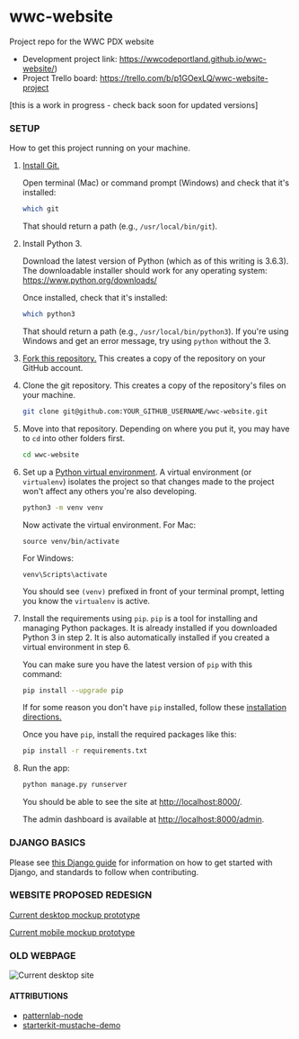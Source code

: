 # wwc-website
Project repo for the WWC PDX website

* Development project link: https://wwcodeportland.github.io/wwc-website/)
* Project Trello board: https://trello.com/b/p1GOexLQ/wwc-website-project

[this is a work in progress - check back soon for updated versions]

### SETUP
How to get this project running on your machine.

1. [Install Git.](https://git-scm.com/book/en/v2/Getting-Started-Installing-Git)

    Open terminal (Mac) or command prompt (Windows) and check that it's installed:

    ```sh
    which git
    ```

    That should return a path (e.g., `/usr/local/bin/git`).

2. Install Python 3.

    Download the latest version of Python (which as of this writing is 3.6.3). The downloadable installer should work for any operating system: https://www.python.org/downloads/

    Once installed, check that it's installed:

    ```sh
    which python3
    ```

    That should return a path (e.g., `/usr/local/bin/python3`).
    If you're using Windows and get an error message, try using `python` without the 3.

3. [Fork this repository.](https://github.com/wwcodeportland/wwc-website#fork-destination-box) This creates a copy of the repository on your GitHub account.


4. Clone the git repository. This creates a copy of the repository's files on your machine.

    ```sh
    git clone git@github.com:YOUR_GITHUB_USERNAME/wwc-website.git
    ```

5. Move into that repository. Depending on where you put it, you may have to `cd` into other folders first.

    ```sh
    cd wwc-website
    ```

6. Set up a [Python virtual environment](https://docs.python.org/3/library/venv.html). A virtual environment (or `virtualenv`) isolates the project so that changes made to the project won't affect any others you're also developing.
    
    ```sh
    python3 -m venv venv
    ```
    Now activate the virtual environment. For Mac:
    ```
    source venv/bin/activate
    ```
    For Windows:
    ```
    venv\Scripts\activate
    ```
    You should see `(venv)` prefixed in front of your terminal prompt, letting you know the `virtualenv` is active.


7. Install the requirements using `pip`. `pip` is a tool for installing and managing Python packages. It is already installed if you downloaded Python 3 in step 2. It is also automatically installed if you created a virtual environment in step 6.

    You can make sure you have the latest version of `pip` with this command:

    ```sh
    pip install --upgrade pip
    ```
    If for some reason you don't have `pip` installed, follow these [installation directions.](https://pip.pypa.io/en/stable/installing/)

    Once you have `pip`, install the required packages like this:

    ```sh
    pip install -r requirements.txt
    ```
8. Run the app:

    ```sh
    python manage.py runserver
    ```

    You should be able to see the site at <http://localhost:8000/>.

    The admin dashboard is available at <http://localhost:8000/admin>.

### DJANGO BASICS
Please see [this Django guide](docs/django.md) for information on how to get started with Django, and standards to follow when contributing. 

### WEBSITE PROPOSED REDESIGN
[Current desktop mockup prototype](https://xd.adobe.com/view/e20a88af-fcee-441d-a2b5-2493744d2247/)

[Current mobile mockup prototype](https://xd.adobe.com/view/16d03437-a576-4108-969d-38c4a99804e7/)

### OLD WEBPAGE
![Current desktop site](/screenshots/WWCode-current-site.png)

#### ATTRIBUTIONS
* [patternlab-node](https://github.com/pattern-lab/patternlab-node)
* [starterkit-mustache-demo](https://github.com/pattern-lab/starterkit-mustache-demo)
